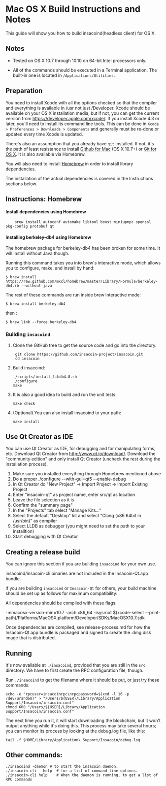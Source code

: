 Mac OS X Build Instructions and Notes
====================================
This guide will show you how to build insacoind(headless client) for OS X.

Notes
-----

* Tested on OS X 10.7 through 10.10 on 64-bit Intel processors only.

* All of the commands should be executed in a Terminal application. The
built-in one is located in `/Applications/Utilities`.

Preparation
-----------

You need to install Xcode with all the options checked so that the compiler
and everything is available in /usr not just /Developer. Xcode should be
available on your OS X installation media, but if not, you can get the
current version from https://developer.apple.com/xcode/. If you install
Xcode 4.3 or later, you'll need to install its command line tools. This can
be done in `Xcode > Preferences > Downloads > Components` and generally must
be re-done or updated every time Xcode is updated.

There's also an assumption that you already have `git` installed. If
not, it's the path of least resistance to install [Github for Mac](https://mac.github.com/)
(OS X 10.7+) or
[Git for OS X](https://code.google.com/p/git-osx-installer/). It is also
available via Homebrew.

You will also need to install [Homebrew](http://brew.sh) in order to install library
dependencies.

The installation of the actual dependencies is covered in the Instructions
sections below.

Instructions: Homebrew
----------------------

#### Install dependencies using Homebrew

        brew install autoconf automake libtool boost miniupnpc openssl pkg-config protobuf qt

#### Installing berkeley-db4 using Homebrew

The homebrew package for berkeley-db4 has been broken for some time.  It will install without Java though.

Running this command takes you into brew's interactive mode, which allows you to configure, make, and install by hand:
```
$ brew install https://raw.github.com/mxcl/homebrew/master/Library/Formula/berkeley-db4.rb -–without-java 
```

The rest of these commands are run inside brew interactive mode:
```
$ brew install berkeley-db4
```
then :


    $ brew link --force berkeley-db4


### Building `insacoind`

1. Clone the GitHub tree to get the source code and go into the directory.

        git clone https://github.com/insacoin-project/insacoin.git
        cd insacoin

2.  Build insacoind:

        ./scripts/install_libdb4.8.sh
        ./configure
        make

3.  It is also a good idea to build and run the unit tests:

        make check

4.  (Optional) You can also install insacoind to your path:

        make install

Use Qt Creator as IDE
------------------------
You can use Qt Creator as IDE, for debugging and for manipulating forms, etc.
Download Qt Creator from http://www.qt.io/download/. Download the "community edition" and only install Qt Creator (uncheck the rest during the installation process).

1. Make sure you installed everything through Homebrew mentioned above
2. Do a proper ./configure --with-gui=qt5 --enable-debug
3. In Qt Creator do "New Project" -> Import Project -> Import Existing Project
4. Enter "insacoin-qt" as project name, enter src/qt as location
5. Leave the file selection as it is
6. Confirm the "summary page"
7. In the "Projects" tab select "Manage Kits..."
8. Select the default "Desktop" kit and select "Clang (x86 64bit in /usr/bin)" as compiler
9. Select LLDB as debugger (you might need to set the path to your installtion)
10. Start debugging with Qt Creator

Creating a release build
------------------------
You can ignore this section if you are building `insacoind` for your own use.

insacoind/insacoin-cli binaries are not included in the Insacoin-Qt.app bundle.

If you are building `insacoind` or `Insacoin-Qt` for others, your build machine should be set up
as follows for maximum compatibility:

All dependencies should be compiled with these flags:

 -mmacosx-version-min=10.7
 -arch x86_64
 -isysroot $(xcode-select --print-path)/Platforms/MacOSX.platform/Developer/SDKs/MacOSX10.7.sdk

Once dependencies are compiled, see release-process.md for how the Insacoin-Qt.app
bundle is packaged and signed to create the .dmg disk image that is distributed.

Running
-------

It's now available at `./insacoind`, provided that you are still in the `src`
directory. We have to first create the RPC configuration file, though.

Run `./insacoind` to get the filename where it should be put, or just try these
commands:

    echo -e "rpcuser=insacoinrpc\nrpcpassword=$(xxd -l 16 -p /dev/urandom)" > "/Users/${USER}/Library/Application Support/Insacoin/insacoin.conf"
    chmod 600 "/Users/${USER}/Library/Application Support/Insacoin/insacoin.conf"

The next time you run it, it will start downloading the blockchain, but it won't
output anything while it's doing this. This process may take several hours;
you can monitor its process by looking at the debug.log file, like this:

    tail -f $HOME/Library/Application\ Support/Insacoin/debug.log

Other commands:
-------

    ./insacoind -daemon # to start the insacoin daemon.
    ./insacoin-cli --help  # for a list of command-line options.
    ./insacoin-cli help    # When the daemon is running, to get a list of RPC commands
